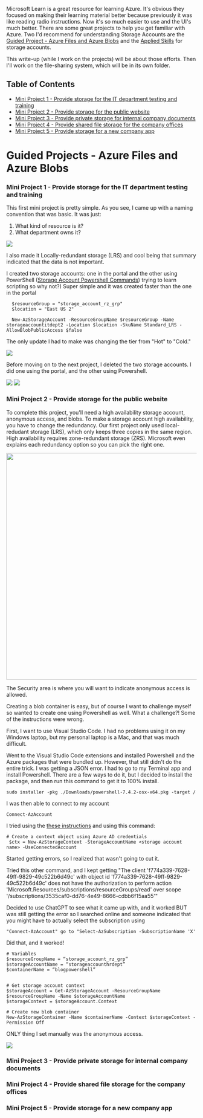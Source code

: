Microsoft Learn is a great resource for learning Azure.  It's obvious they focused on making their learning material better because previously it was like reading radio instructions.  Now it's so much easier to use and the UI's much better. There are some great projects to help you get familiar with Azure.   Two I'd recommend for understanding Storage Accounts are the <a href="https://learn.microsoft.com/en-us/training/modules/guided-project-azure-files-azure-blobs/1-introduction">Guided Project - Azure Files and Azure Blobs</a> and the <a href="https://learn.microsoft.com/en-us/credentials/applied-skills/secure-storage-azure-files-azure-blob-storage/">Applied Skills</a> for storage accounts.  

This write-up (while I work on the projects) will be about those efforts.  Then I'll work on the file-sharing system, which will be in its own folder.

## Table of Contents

  - [Mini Project 1 - Provide storage for the IT department testing and training](#mini-project-1---provide-storage-for-the-it-department-testing-and-training)
  - [Mini Project 2 - Provide storage for the public website](#mini-project-2---provide-storage-for-the-public-website)
  - [Mini Project 3 - Provide private storage for internal company documents](#mini-project-3---provide-private-storage-for-internal-company-documents)
  - [Mini Project 4 - Provide shared file storage for the company offices](#mini-project-4---provide-shared-file-storage-for-the-company-offices)
  - [Mini Project 5 - Provide storage for a new company app](#mini-project-5---provide-storage-for-a-new-company-app)

# Guided Projects - Azure Files and Azure Blobs 


### Mini Project 1 - Provide storage for the IT department testing and training
 This first mini project is pretty simple.  As you see, I came up with a naming convention that was basic.  It was just:  

1. What kind of resource is it?
2. What department owns it? 

<img src="https://github.com/shevonnepolastre/AZ-104-Studying/blob/main/StorageAccounts/Mini%20Project%201/Mini_Proj_1_Simple_Storage_Account_Setting.png">

I also made it Locally-redundant storage (LRS) and cool being that summary indicated that the data is not important. 

I created two storage accounts: one in the portal and the other using PowerShell (<a href="https://learn.microsoft.com/en-us/azure/storage/common/storage-account-create?tabs=azure-powershell">Storage Account Powershell Commands</a>) trying to learn scripting so why not?) Super simple and it was created faster than the one in the portal
   
      $resourceGroup = "storage_account_rz_grp"
      $location = "East US 2"

      New-AzStorageAccount -ResourceGroupName $resourceGroup -Name storageaccountitdept2 -Location $location -SkuName Standard_LRS -AllowBlobPublicAccess $false

The only update I had to make was changing the tier from "Hot" to "Cold." 

<img src="https://github.com/shevonnepolastre/AZ-104-Studying/blob/main/StorageAccounts/Mini%20Project%201/Mini_Proj_1_Simple_Storage_Account_Powershell.png">

Before moving on to the next project, I deleted the two storage accounts.  I did one using the portal, and the other using Powershell.

<img src="https://github.com/shevonnepolastre/AZ-104-Studying/blob/main/StorageAccounts/Mini%20Project%201/Mini_Proj_1_Simple_Storage_Account_Delete_Portal.png">

<img src="https://github.com/shevonnepolastre/AZ-104-Studying/blob/main/StorageAccounts/Mini%20Project%201/Mini_Proj_1_Simple_Storage_Account_Delete_Powershell.png">

### Mini Project 2 - Provide storage for the public website

To complete this project, you'll need a high availability storage account, anonymous access, and blobs.  To make a storage account high availability, you have to change the redundancy. Our first project only used local-redudant storage (LRS), which only keeps three copies in the same region.  High availability requires zone-redundant storage (ZRS).  Microsoft even explains each redundancy option so you can pick the right one. 

<img src="https://github.com/shevonnepolastre/AZ-104-Studying/blob/main/StorageAccounts/Mini%20Project%202/Mini_Proj_2_HA_Storage_Account_Redundancy.png" width="600">

The Security area is where you will want to indicate anonymous access is allowed. 

Creating a blob container is easy, but of course I want to challenge myself so wanted to create one using Powershell as well.  What a challenge?! Some of the instructions were wrong.  

First, I want to use Visual Studio Code. I had no problems using it on my Windows laptop, but my personal laptop is a Mac, and that was much difficult. 

Went to the Visual Studio Code extensions and installed Powershell and the Azure packages that were bundled up.  However, that still didn't do the entire trick.  I was getting a JSON error.  I had to go to my Terminal app and install Powershell. There are a few ways to do it, but I decided to install the package, and then run this command to get it to 100% install.  

    sudo installer -pkg ./Downloads/powershell-7.4.2-osx-x64.pkg -target /

I was then able to connect to my account 

    Connect-AzAccount 

I tried using the <a href="https://learn.microsoft.com/en-us/azure/storage/blobs/blob-containers-powershell">these instructions</a> and using this command:

    # Create a context object using Azure AD credentials
     $ctx = New-AzStorageContext -StorageAccountName <storage account name> -UseConnectedAccount

Started getting errors, so I realized that wasn't going to cut it. 

Tried this other command, and I kept getting "The client 'f774a339-7628-49ff-9829-49c522b6d49c' with object id 'f774a339-7628-49ff-9829-49c522b6d49c' does not have the authorization to perform action 'Microsoft.Resources/subscriptions/resourceGroups/read' over scope '/subscriptions/3535caf0-dd76-4e49-8666-cdbb6f15aa55'"

Decided to use ChatGPT to see what it came up with, and it worked BUT was still getting the error so I searched online and someone indicated that you might have to actually select the subscription using

    "Connect-AzAccount" go to "Select-AzSubscription -SubscriptionName 'X'

Did that, and it worked! 

    # Variables
    $resourceGroupName = “storage_account_rz_grp”
    $storageAccountName = “storageaccounthrdept”
    $containerName = “blogpowershell”


    # Get storage account context
    $storageAccount = Get-AzStorageAccount -ResourceGroupName $resourceGroupName -Name $storageAccountName
    $storageContext = $storageAccount.Context

    # Create new blob container
    New-AzStorageContainer -Name $containerName -Context $storageContext -Permission Off

ONLY thing I set manually was the anonymous access.  

<img src="https://github.com/shevonnepolastre/AZ-104-Studying/blob/main/StorageAccounts/Mini%20Project%202/Mini_Proj_2_HA_Storage_BlobPSSuccess.png">



### Mini Project 3 - Provide private storage for internal company documents

### Mini Project 4 - Provide shared file storage for the company offices

### Mini Project 5 - Provide storage for a new company app
